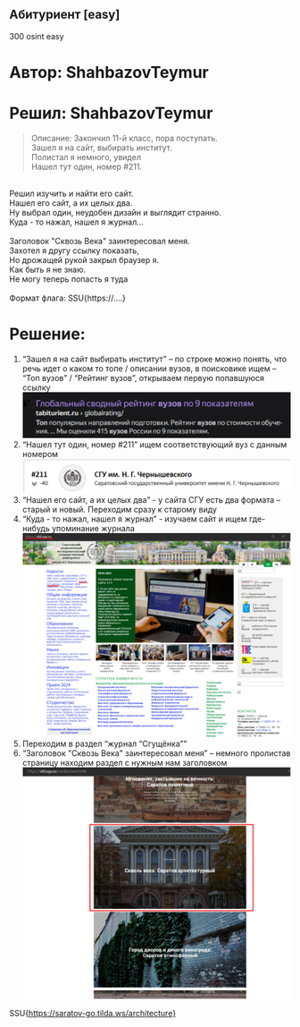 ## Абитуриент [easy]
300
osint easy

# Автор: ShahbazovTeymur
# Решил: ShahbazovTeymur

> Описание: Закончил 11-й класс, пора поступать.<br>
Зашел я на сайт, выбирать институт.<br>
Полистал я немного, увидел<br>
Нашел тут один, номер #211.<br>
<br>
Решил изучить и найти его сайт.<br>
Нашел его сайт, а их целых два.<br>
Ну выбрал один, неудобен дизайн и выглядит странно.<br>
Куда - то нажал, нашел я журнал...<br>
<br>
Заголовок "Сквозь Века" заинтересовал меня.<br>
Захотел я другу ссылку показать,<br>
Но дрожащей рукой закрыл браузер я.<br>
Как быть я не знаю.<br>
Не могу теперь попасть я туда<br>
<br>
Формат флага: SSU{https://....}

# Решение:
1. “Зашел я на сайт выбирать институт” – по строке можно понять, что речь идет о каком то топе / описании вузов, в поисковике ищем – “Топ вузов” / “Рейтинг вузов”, открываем первую попавшуюся ссылку<br>
![img.png](images/img.png)
2. “Нашел тут один, номер #211” ищем соответствующий вуз с данным номером<br>
![img_1.png](images/img_1.png)
3. “Нашел его сайт, а их целых два” - у сайта СГУ есть два формата – старый и новый. Переходим сразу к старому виду<br>
4. “Куда - то нажал, нашел я журнал” - изучаем сайт и ищем где-нибудь упоминание журнала
![img_2.png](images/img_2.png)
5. Переходим в раздел “журнал “Сгущёнка””
6. “Заголовок "Сквозь Века" заинтересовал меня” – немного пролистав страницу находим раздел с нужным нам заголовком 
![img_3.png](images/img_3.png)

SSU{https://saratov-go.tilda.ws/architecture}